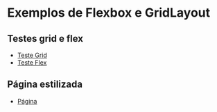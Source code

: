 #  Exemplos de Flexbox e GridLayout

## Testes grid e flex 
- [Teste Grid](/grid-teste.html)
- [Teste Flex](/flexbox-teste.html)


## Página estilizada
- [Página](/pagina2.html)

